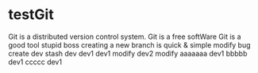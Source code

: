 # testGit
Git is a distributed version control system.
Git is a free softWare
Git is a good tool
stupid boss
creating a new branch is quick & simple
modify bug
create dev
stash dev
dev1
dev1 modify
dev2 modify
aaaaaaa dev1
bbbbb  dev1
ccccc dev1
